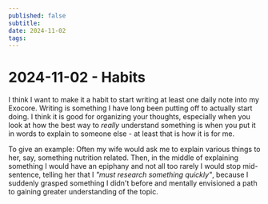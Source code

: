 ```yaml
---
published: false
subtitle: 
date: 2024-11-02
tags: 
---
```


# 2024-11-02 - Habits

I think I want to make it a habit to start writing at least one daily note into my Exocore. Writing is something I have long been putting off to actually start doing.
I think it is good for organizing your thoughts, especially when you look at how the best way to *really* understand something is when you put it in words to explain to someone else - at least that is how it is for me.

To give an example:
Often my wife would ask me to explain various things to her, say, something nutrition related. Then, in the middle of explaining something I would have an epiphany and not all too rarely I would stop mid-sentence, telling her that I *"must research something quickly"*, because I suddenly grasped something I didn't before and mentally envisioned a path to gaining greater understanding of the topic.